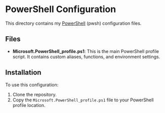 # PowerShell Configuration

This directory contains my [PowerShell](https://github.com/PowerShell/PowerShell)
(pwsh) configuration files.

## Files

- **Microsoft.PowerShell_profile.ps1**: This is the main PowerShell profile script.
It contains custom aliases, functions, and environment settings.

## Installation

To use this configuration:

1. Clone the repository.
2. Copy the `Microsoft.PowerShell_profile.ps1` file to your PowerShell profile location.
